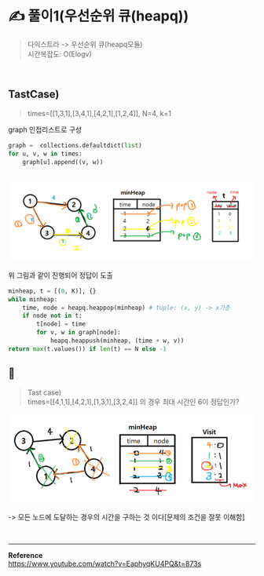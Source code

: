 
# ✍️ 풀이1(우선순위 큐(heapq))
>다익스트라 -> 우선순위 큐(heapq모듈) <br/>
>시간복잡도: O(Elogv)



<br/>

## TastCase)
> times=[[1,3,1],[3,4,1],[4,2,1],[1,2,4]], N=4, k=1

graph 인접리스트로 구성

```python
graph =  collections.defaultdict(list)
for u, v, w in times:
    graph[u].append((v, w))
```

<br/>

<img src="./이미지/2.png"  alt="">

 위 그림과 같이 진행되어 정답이 도출

```python
minheap, t = [(0, K)], {}
while minheap:
    time, node = heapq.heappop(minheap) # tuple: (x, y) -> x기준 
    if node not in t:
        t[node] = time
        for v, w in graph[node]:
            heapq.heappush(minheap, (time + w, v)) 
return max(t.values()) if len(t) == N else -1
```

## 🤔 
> Tast case) <br/>
> times=[[4,1,1],[4,2,1],[1,3,1],[3,2,4]] 의 경우 최대 시간인 6이 정답인가? 

<img src="./이미지/3.png" alt="">

->  모든 노드에 도달하는 경우의 시간을 구하는 것 이다[문제의 조건을 잘못 이해함]


<br/>

----
**Reference** <br/>
https://www.youtube.com/watch?v=EaphyqKU4PQ&t=873s